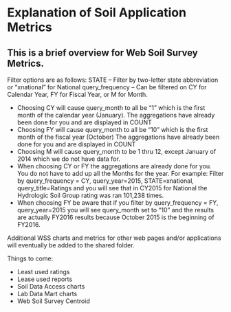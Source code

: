 # Explanation of Soil Application Metrics

## This is a brief overview for Web Soil Survey Metrics. 
Filter options are as follows:
STATE – Filter by two-letter state abbreviation or “xnational” for National 
query_frequency – Can be filtered on CY for Calendar Year, FY for Fiscal Year, or M for Month. 

*	Choosing CY will cause query_month to all be “1” which is the first month of the calendar year (January).  The aggregations have already been done for you and are displayed in COUNT
*	Choosing FY will cause query_month to all be “10” which is the first month of the fiscal year (October)  The aggregations have already been done for you and are displayed in COUNT
*	Choosing M will cause query_month to be 1 thru 12, except January of 2014 which we do not have data for. 
*	When choosing CY or FY the aggregations are already done for you. You do not have to add up all the Months for the year.  For example:  Filter by query_frequency = CY, query_year=2015, STATE=xnational, query_title=Ratings and you will see that in CY2015 for National the Hydrologic Soil Group rating was ran 101,238 times. 
*	When choosing FY be aware that if you filter by query_frequency = FY, query_year=2015 you will see query_month set to “10” and the results are actually FY2016 results because October 2015 is the beginning of FY2016. 

Additional WSS charts and metrics for other web pages and/or applications will eventually be added to the shared folder. 

Things to come:  
*	Least used ratings
*	Lease used reports
*	Soil Data Access charts
*	Lab Data Mart charts
* Web Soil Survey Centroid

